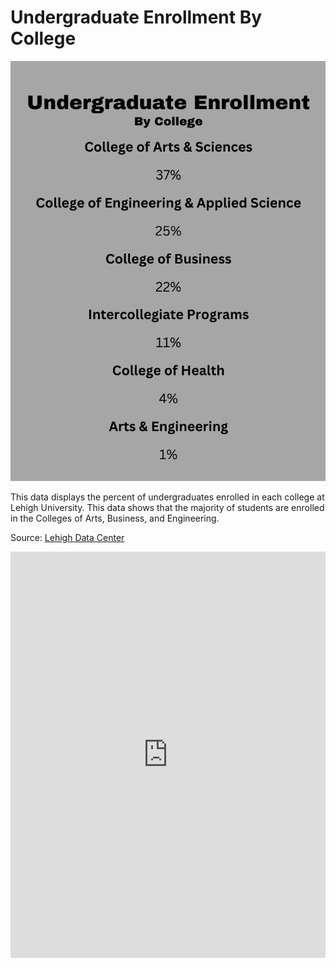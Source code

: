 # Undergraduate Enrollment By College

![Info](https://github.com/linuscarrier/linuscarrier.github.io/blob/main/info.png?raw=true)

This data displays the percent of undergraduates enrolled in each college at Lehigh University. This data shows that the majority of students are enrolled in the Colleges of Arts, Business, and Engineering. 

Source: [Lehigh Data Center](https://www2.lehigh.edu/admissions/admission-statistics)


<iframe src='https://cdn.knightlab.com/libs/timeline3/latest/embed/index.html?source=1pZe0pEjdrlXlaHx2dTCzhYbM-EOSAEz9kmhiV1s3m00&font=Default&lang=en&initial_zoom=2&height=650' width='100%' height='650' webkitallowfullscreen mozallowfullscreen allowfullscreen frameborder='0'></iframe>
